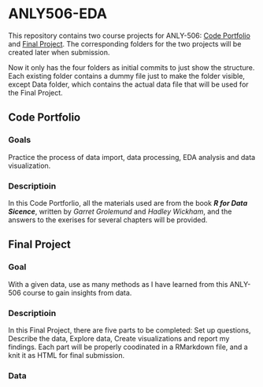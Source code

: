 # ANLY506-EDA

This repository contains two course projects for ANLY-506: [Code Portfolio](#codePortfolio) and [Final Project](#finalProject). The corresponding folders for the two projects will be created later when submission.

Now it only has the four folders as initial commits to just show the structure. Each existing folder contains a dummy file just to make the folder visible, except Data folder, which contains the actual data file that will be used for the Final Project.

## <a name="codePortfolio"></a>Code Portfolio

### Goals

Practice the process of data import, data processing, EDA analysis and data visualization.

### Descriptioin

In this Code Portforlio, all the materials used are from the book **_R for Data Sicence_**, written by _Garret Grolemund_ and _Hadley Wickham_, and the answers to the exerises for several chapters will be provided.

## <a name="finalProject"></a>Final Project

### Goal

With a given data, use as many methods as I have learned from this ANLY-506 course to gain insights from data.

### Descriptioin

In this Final Project, there are five parts to be completed: Set up questions, Describe the data, Explore data, Create visualizations and report my findings. Each part will be properly coodinated in a RMarkdown file, and a knit it as HTML for final submission. 

### Data

